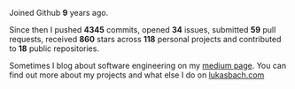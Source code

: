 Joined Github **9** years ago.

Since then I pushed **4345** commits, opened **34** issues, submitted **59** pull requests, received **860** stars across **118** personal projects and contributed to **18** public repositories.

Sometimes I blog about software engineering on my [medium page](https://medium.com/@lukasbach). You can find out more about my projects and what else I do on [lukasbach.com](https://lukasbach.com)
